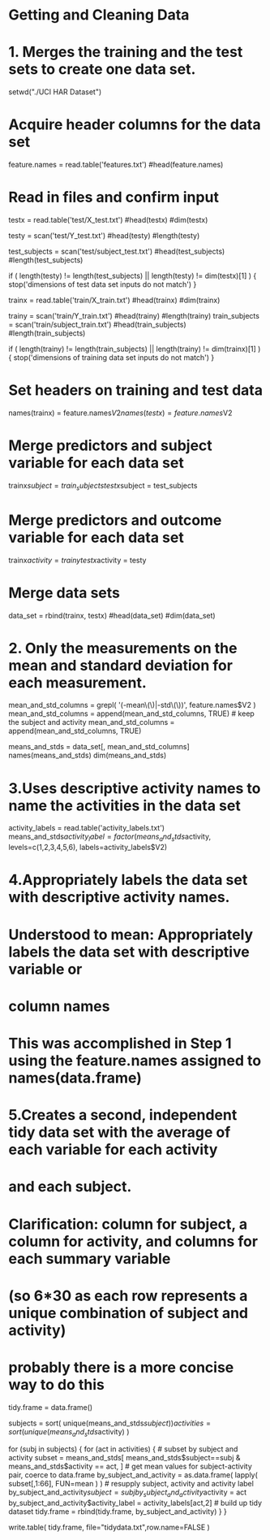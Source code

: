 # Getting and Cleaning Data
# 1. Merges the training and the test sets to create one data set.
setwd("./UCI HAR Dataset")
# Acquire header columns for the data set
feature.names = read.table('features.txt')
#head(feature.names)

# Read in files and confirm input
testx = read.table('test/X_test.txt')
#head(testx)
#dim(testx)

testy = scan('test/Y_test.txt')
#head(testy)
#length(testy)

test_subjects = scan('test/subject_test.txt')
#head(test_subjects)
#length(test_subjects)

if ( length(testy) != length(test_subjects) || length(testy) != dim(testx)[1] ) {
  stop('dimensions of test data set inputs do not match')
}

trainx = read.table('train/X_train.txt')
#head(trainx)
#dim(trainx)

trainy = scan('train/Y_train.txt')
#head(trainy)
#length(trainy)
train_subjects = scan('train/subject_train.txt')
#head(train_subjects)
#length(train_subjects)

if ( length(trainy) != length(train_subjects) || length(trainy) != dim(trainx)[1] ) {
  stop('dimensions of training data set inputs do not match')
}
# Set headers on training and test data
names(trainx) = feature.names$V2
names(testx) = feature.names$V2
# Merge predictors and subject variable for each data set
trainx$subject = train_subjects
testx$subject = test_subjects

# Merge predictors and outcome variable for each data set

trainx$activity = trainy
testx$activity = testy

# Merge data sets

data_set = rbind(trainx, testx)
#head(data_set)
#dim(data_set)

# 2. Only the measurements on the mean and standard deviation for each measurement.

mean_and_std_columns = grepl( '(-mean\\(\\)|-std\\(\\))', feature.names$V2 )
mean_and_std_columns = append(mean_and_std_columns, TRUE) # keep the subject and activity
mean_and_std_columns = append(mean_and_std_columns, TRUE)

means_and_stds = data_set[, mean_and_std_columns]
names(means_and_stds)
dim(means_and_stds)


# 3.Uses descriptive activity names to name the activities in the data set

activity_labels = read.table('activity_labels.txt')
means_and_stds$activity_label = factor(means_and_stds$activity, levels=c(1,2,3,4,5,6), 
                                       labels=activity_labels$V2)


 
# 4.Appropriately labels the data set with descriptive activity names. 
# Understood to mean: Appropriately labels the data set with descriptive variable or 
# column names
# This was accomplished in Step 1 using the feature.names assigned to names(data.frame)

# 5.Creates a second, independent tidy data set with the average of each variable for each activity 
# and each subject. 
# Clarification: column for subject, a column for activity, and columns for each summary variable 
# (so 6*30 as each row represents a unique combination of subject and activity)
# probably there is a more concise way to do this

tidy.frame = data.frame()

subjects = sort( unique(means_and_stds$subject) )
activities = sort( unique(means_and_stds$activity) )

for (subj in subjects) {
  for (act in activities) {
    # subset by subject and activity
    subset = means_and_stds[ means_and_stds$subject==subj & means_and_stds$activity == act, ]
    # get mean values for subject-activity pair, coerce to data.frame
    by_subject_and_activity = as.data.frame( lapply( subset[,1:66], FUN=mean ) )
    # resupply subject, activity and activity label
    by_subject_and_activity$subject = subj
    by_subject_and_activity$activity = act
    by_subject_and_activity$activity_label = activity_labels[act,2]
    # build up tidy dataset
    tidy.frame = rbind(tidy.frame, by_subject_and_activity)
  }
}

write.table( tidy.frame, file="tidydata.txt",row.name=FALSE )